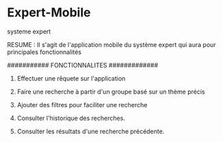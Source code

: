 # Expert-Mobile
systeme expert 

RESUME : Il s'agit de l'application mobile du système expert qui aura pour principales fonctionnalités

###########      FONCTIONNALITES    #############

1) Effectuer une rêquete sur l'application

2) Faire une recherche à partir d'un groupe basé sur un thème précis

3) Ajouter des filtres pour faciliter une recherche
   
4) Consulter l'historique des recherches.
   
5) Consulter les résultats d'une recherche précédente.
